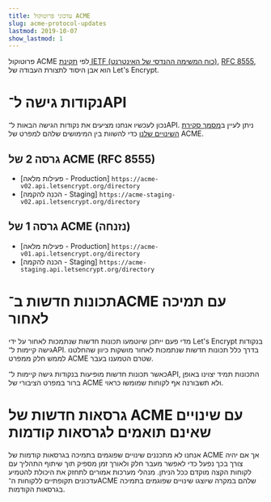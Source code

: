 ```yaml
---
title: עדכוני פרוטוקול ACME
slug: acme-protocol-updates
lastmod: 2019-10-07
show_lastmod: 1
---
```



פרוטוקול ACME לפי [תקינת IETF (כוח המשימה ההנדסי של האינטרנט)](https://letsencrypt.org/2019/03/11/acme-protocol-ietf-standard.html), [RFC 8555](https://datatracker.ietf.org/doc/rfc8555/), הוא אבן היסוד לתצורת העבודה של Let's Encrypt.

# נקודות גישה ל־API

נכון לעכשיו אנחנו מציעים את נקודות הגישה הבאות ל־API. ניתן לעיין ב[מסמך סקירת השינויים שלנו](https://github.com/letsencrypt/boulder/blob/main/docs/acme-divergences.md) כדי להשוות בין המימושים שלהם למפרט של ACME.

## גרסה 2 של ACME ‏(RFC 8555)

* [פעילות מלאה - Production] `https://acme-v02.api.letsencrypt.org/directory`
* [הכנה להקמה - Staging] `https://acme-staging-v02.api.letsencrypt.org/directory`

## גרסה 1 של ACME (נזנחה)

* [פעילות מלאה - Production] `https://acme-v01.api.letsencrypt.org/directory`
* [הכנה להקמה - Staging] `https://acme-staging.api.letsencrypt.org/directory`

# תכונות חדשות ב־ACME עם תמיכה לאחור

מדי פעם ייתכן שיוטמעו תכונות חדשות שנתמכות לאחור על ידי Let's Encrypt בנקודות גישה קיימות ל־API. בדרך כלל תכונות חדשות שנתמכות לאחור מושקות כיוון שהחלטנו לממש חלק ממפרט ACME שטרם הטמענו בעבר.

כאשר תכונות חדשות מופיעות בנקודות גישה קיימות ל־API, התכונות תמיד יצוינו באופן ברור במפרט הציבורי של ACME ולא תשבורנה אף לקוחות שמומשו כראוי.

# גרסאות חדשות של ACME עם שינויים שאינם תואמים לגרסאות קודמות

אנחנו לא מתכננים שינויים שפוגמים בתמיכה בגרסאות קודמות של ACME אך אם יהיה צורך בכך נפעל כדי לאפשר מעבר חלק ולאורך זמן מספיק תוך שיתוף התהליך עם לקוחות הקצה מוקדם ככל הניתן. מנהלי מערכות אמורים לתחזק את היכולת להטמיע עדכונים תקופתיים ללקוחות ה־ACME שלהם במקרה שיוצגו שינויים שפוגמים בתמיכה בגרסאות הקודמות.
